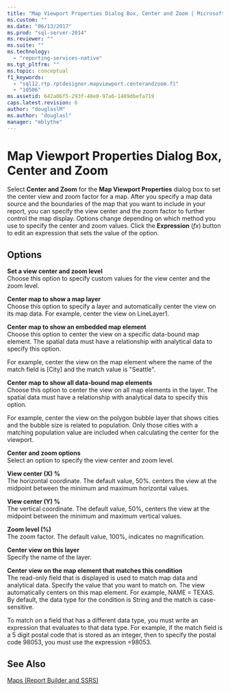 ```yaml
---
title: "Map Viewport Properties Dialog Box, Center and Zoom | Microsoft Docs"
ms.custom: ""
ms.date: "06/13/2017"
ms.prod: "sql-server-2014"
ms.reviewer: ""
ms.suite: ""
ms.technology: 
  - "reporting-services-native"
ms.tgt_pltfrm: ""
ms.topic: conceptual
f1_keywords: 
  - "sql12.rtp.rptdesigner.mapviewport.centerandzoom.f1"
  - "10506"
ms.assetid: 642a06f5-293f-48e0-97a6-1489dbefa719
caps.latest.revision: 6
author: "douglaslM"
ms.author: "douglasl"
manager: "mblythe"
---
```

# Map Viewport Properties Dialog Box, Center and Zoom
  Select **Center and Zoom** for the **Map Viewport Properties** dialog box to set the center view and zoom factor for a map. After you specify a map data source and the boundaries of the map that you want to include in your report, you can specify the view center and the zoom factor to further control the map display. Options change depending on which method you use to specify the center and zoom values. Click the **Expression** (*fx*) button to edit an expression that sets the value of the option.  
  
## Options  
 **Set a view center and zoom level**  
 Choose this option to specify custom values for the view center and the zoom level.  
  
 **Center map to show a map layer**  
 Choose this option to specify a layer and automatically center the view on its map data. For example, center the view on LineLayer1.  
  
 **Center map to show an embedded map element**  
 Choose this option to center the view on a specific data-bound map element. The spatial data must have a relationship with analytical data to specify this option.  
  
 For example, center the view on the map element where the name of the match field is [City] and the match value is "Seattle".  
  
 **Center map to show all data-bound map elements**  
 Choose this option to center the view on all map elements in the layer. The spatial data must have a relationship with analytical data to specify this option.  
  
 For example, center the view on the polygon bubble layer that shows cities and the bubble size is related to population. Only those cities with a matching population value are included when calculating the center for the viewport.  
  
 **Center and zoom options**  
 Select an option to specify the view center and zoom level.  
  
 **View center (X) %**  
 The horizontal coordinate. The default value, 50%. centers the view at the midpoint between the minimum and maximum horizontal values.  
  
 **View center (Y) %**  
 The vertical coordinate. The default value, 50%, centers the view at the midpoint between the minimum and maximum vertical values.  
  
 **Zoom level (%)**  
 The zoom factor. The default value, 100%, indicates no magnification.  
  
 **Center view on this layer**  
 Specify the name of the layer.  
  
 **Center view on the map element that matches this condition**  
 The read-only field that is displayed is used to match map data and analytical data. Specify the value that you want to match on. The view automatically centers on this map element. For example, NAME = TEXAS. By default, the data type for the condition is String and the match is case-sensitive.  
  
 To match on a field that has a different data type, you must write an expression that evaluates to that data type. For example, if the match field is a 5 digit postal code that is stored as an integer, then to specify the postal code 98053, you must use the expression =98053.  
  
## See Also  
 [Maps &#40;Report Builder and SSRS&#41;](report-design/maps-report-builder-and-ssrs.md)  
  
  